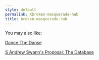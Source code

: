 ```yaml
---
style: default
permalink: Xbroken-masquerade-hub
title: broken-masquerade-hub
---
```

You may also like:

[Dance The Danse](http://scp-wiki.net/dance-the-danse)

[S Andrew Swann's Proposal: The Database](http://scp-wiki.net/sandrewswann-s-proposal)
